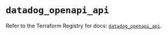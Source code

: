 # `datadog_openapi_api`

Refer to the Terraform Registry for docs: [`datadog_openapi_api`](https://registry.terraform.io/providers/datadog/datadog/3.77.0/docs/resources/openapi_api).
